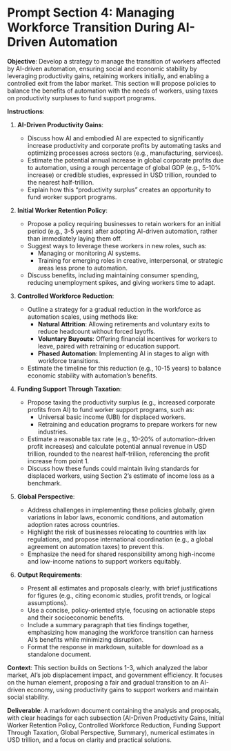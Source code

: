 # Prompt Section 4: Managing Workforce Transition During AI-Driven Automation

**Objective**: Develop a strategy to manage the transition of workers affected by AI-driven automation, ensuring social and economic stability by leveraging productivity gains, retaining workers initially, and enabling a controlled exit from the labor market. This section will propose policies to balance the benefits of automation with the needs of workers, using taxes on productivity surpluses to fund support programs.

**Instructions**:

1. **AI-Driven Productivity Gains**:

   - Discuss how AI and embodied AI are expected to significantly increase productivity and corporate profits by automating tasks and optimizing processes across sectors (e.g., manufacturing, services).
   - Estimate the potential annual increase in global corporate profits due to automation, using a rough percentage of global GDP (e.g., 5-10% increase) or credible studies, expressed in USD trillion, rounded to the nearest half-trillion.
   - Explain how this “productivity surplus” creates an opportunity to fund worker support programs.

2. **Initial Worker Retention Policy**:

   - Propose a policy requiring businesses to retain workers for an initial period (e.g., 3-5 years) after adopting AI-driven automation, rather than immediately laying them off.
   - Suggest ways to leverage these workers in new roles, such as:
     - Managing or monitoring AI systems.
     - Training for emerging roles in creative, interpersonal, or strategic areas less prone to automation.
   - Discuss benefits, including maintaining consumer spending, reducing unemployment spikes, and giving workers time to adapt.

3. **Controlled Workforce Reduction**:

   - Outline a strategy for a gradual reduction in the workforce as automation scales, using methods like:
     - **Natural Attrition**: Allowing retirements and voluntary exits to reduce headcount without forced layoffs.
     - **Voluntary Buyouts**: Offering financial incentives for workers to leave, paired with retraining or education support.
     - **Phased Automation**: Implementing AI in stages to align with workforce transitions.
   - Estimate the timeline for this reduction (e.g., 10-15 years) to balance economic stability with automation’s benefits.

4. **Funding Support Through Taxation**:

   - Propose taxing the productivity surplus (e.g., increased corporate profits from AI) to fund worker support programs, such as:
     - Universal basic income (UBI) for displaced workers.
     - Retraining and education programs to prepare workers for new industries.
   - Estimate a reasonable tax rate (e.g., 10-20% of automation-driven profit increases) and calculate potential annual revenue in USD trillion, rounded to the nearest half-trillion, referencing the profit increase from point 1.
   - Discuss how these funds could maintain living standards for displaced workers, using Section 2’s estimate of income loss as a benchmark.

5. **Global Perspective**:

   - Address challenges in implementing these policies globally, given variations in labor laws, economic conditions, and automation adoption rates across countries.
   - Highlight the risk of businesses relocating to countries with lax regulations, and propose international coordination (e.g., a global agreement on automation taxes) to prevent this.
   - Emphasize the need for shared responsibility among high-income and low-income nations to support workers equitably.

6. **Output Requirements**:

   - Present all estimates and proposals clearly, with brief justifications for figures (e.g., citing economic studies, profit trends, or logical assumptions).
   - Use a concise, policy-oriented style, focusing on actionable steps and their socioeconomic benefits.
   - Include a summary paragraph that ties findings together, emphasizing how managing the workforce transition can harness AI’s benefits while minimizing disruption.
   - Format the response in markdown, suitable for download as a standalone document.

**Context**: This section builds on Sections 1-3, which analyzed the labor market, AI’s job displacement impact, and government efficiency. It focuses on the human element, proposing a fair and gradual transition to an AI-driven economy, using productivity gains to support workers and maintain social stability.

**Deliverable**: A markdown document containing the analysis and proposals, with clear headings for each subsection (AI-Driven Productivity Gains, Initial Worker Retention Policy, Controlled Workforce Reduction, Funding Support Through Taxation, Global Perspective, Summary), numerical estimates in USD trillion, and a focus on clarity and practical solutions.